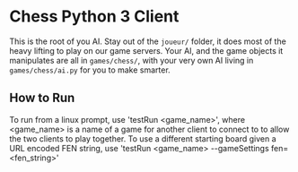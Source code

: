 # Chess Python 3 Client

This is the root of you AI. Stay out of the `joueur/` folder, it does most of the heavy lifting to play on our game servers. Your AI, and the game objects it manipulates are all in `games/chess/`, with your very own AI living in `games/chess/ai.py` for you to make smarter.

## How to Run

To run from a linux prompt, use 'testRun <game\_name>', where <game\_name> is a name of a game for another client to connect to to allow the two clients to play together.
To use a different starting board given a URL encoded FEN string, use 'testRun <game\_name> --gameSettings fen=<fen\_string>'